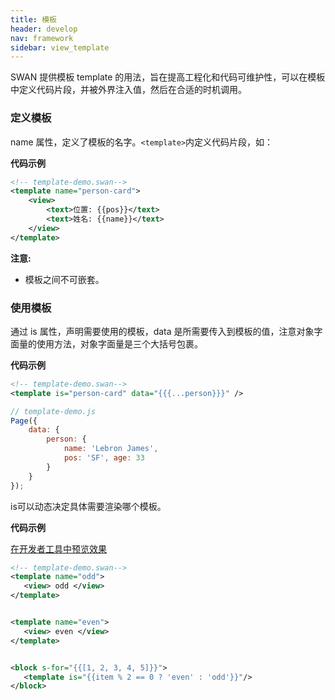 ```yaml
---
title: 模板
header: develop
nav: framework
sidebar: view_template
---
```


SWAN 提供模板 template 的用法，旨在提高工程化和代码可维护性，可以在模板中定义代码片段，并被外界注入值，然后在合适的时机调用。

### 定义模板
name 属性，定义了模板的名字。`<template>`内定义代码片段，如：

**代码示例**

```xml
<!-- template-demo.swan-->
<template name="person-card">
    <view>
        <text>位置: {{pos}}</text>
        <text>姓名: {{name}}</text>
    </view>
</template>
```

**注意:**
- 模板之间不可嵌套。

### 使用模板
通过 is 属性，声明需要使用的模板，data 是所需要传入到模板的值，注意对象字面量的使用方法，对象字面量是三个大括号包裹。

**代码示例**

```xml
<!-- template-demo.swan-->
<template is="person-card" data="{{{...person}}}" />
```

```javascript
// template-demo.js
Page({
    data: {
        person: {
            name: 'Lebron James',
            pos: 'SF', age: 33
        }
    }
});
```
is可以动态决定具体需要渲染哪个模板。

**代码示例**

<a href="swanide://fragment/d097c432563a4d0fc2e7bd4fedc917431578384398434" title="在开发者工具中预览效果" target="_self">在开发者工具中预览效果</a>

```xml
<!-- template-demo.swan-->
<template name="odd">
   <view> odd </view>
</template>


<template name="even">
   <view> even </view>
</template>


<block s-for="{{[1, 2, 3, 4, 5]}}">
   <template is="{{item % 2 == 0 ? 'even' : 'odd'}}"/>
</block>
```
